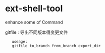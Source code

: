 ext-shell-tool
==============

enhance some of Command

gitfile : 导出不同版本得变更文件
       
       useage:
       gitfile to_branch from_branch export_dir
